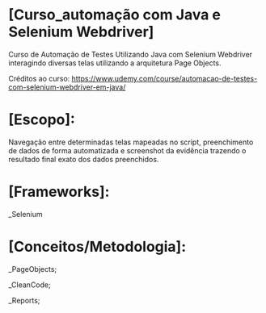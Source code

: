 
# [Curso_automação com Java e Selenium Webdriver]
Curso de Automação de Testes Utilizando  Java com Selenium Webdriver interagindo diversas telas utilizando a arquitetura Page Objects.

Créditos ao curso: https://www.udemy.com/course/automacao-de-testes-com-selenium-webdriver-em-java/

# [Escopo]:

Navegação entre determinadas telas mapeadas no script, preenchimento de dados de forma automatizada e screenshot da evidência trazendo o resultado final exato dos dados preenchidos.


# [Frameworks]:

_Selenium


# [Conceitos/Metodologia]:
_PageObjects;

_CleanCode;

_Reports;







